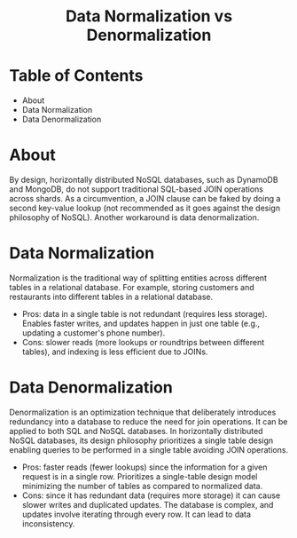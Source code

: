 <div align='center'>
  <h1>Data Normalization vs Denormalization</h1>
</div>

# Table of Contents

- About
- Data Normalization
- Data Denormalization 

# About

By design, horizontally distributed NoSQL databases, such as DynamoDB and MongoDB, do not support traditional SQL-based JOIN operations across shards. As a circumvention, a JOIN clause can be faked by doing a second key-value lookup (not recommended as it goes against the design philosophy of NoSQL). Another workaround is data denormalization. 

# Data Normalization

Normalization is the traditional way of splitting entities across different tables in a relational database. For example, storing customers and restaurants into different tables in a relational database.

- Pros: data in a single table is not redundant (requires less storage). Enables faster writes, and updates happen in just one table (e.g., updating a customer's phone number).
- Cons: slower reads (more lookups or roundtrips between different tables), and indexing is less efficient due to JOINs.

# Data Denormalization 

Denormalization is an optimization technique that deliberately introduces redundancy into a database to reduce the need for join operations. It can be applied to both SQL and NoSQL databases. In horizontally distributed NoSQL databases, its design philosophy prioritizes a single table design enabling queries to be performed in a single table avoiding JOIN operations.

- Pros: faster reads (fewer lookups) since the information for a given request is in a single row. Prioritizes a single-table design model minimizing the number of tables as compared to normalized data.
- Cons: since it has redundant data (requires more storage) it can cause slower writes and duplicated updates. The database is complex, and updates involve iterating through every row. It can lead to data inconsistency.

